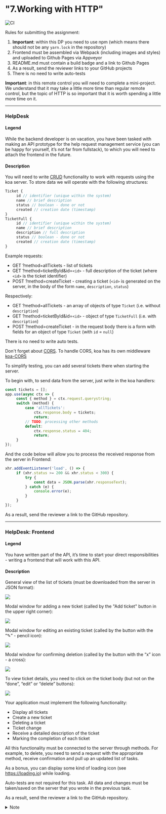 # "7.Working with HTTP"

![CI](https://github.com/ElenaKars/ahj-7.1-helpDesk/actions/workflows/web.yml/badge.svg)

Rules for submitting the assignment:

1. **Important**: within this DP you need to use npm (which means there should not be any `yarn.lock` in the repository)
2. Frontend must be assembled via Webpack (including images and styles) and uploaded to Github Pages via Appveyor
3. README.md must contain a build badge and a link to Github Pages
4. As a result, send the reviewer links to your GitHub projects
5. There is no need to write auto-tests

**Important**: in this remote control you will need to complete a mini-project. We understand that it may take a little more time than regular remote control, but the topic of HTTP is so important that it is worth spending a little more time on it.

---

### HelpDesk

#### Legend

While the backend developer is on vacation, you have been tasked with making an API prototype for the help request management service (you can be happy for yourself, it’s not far from fullstack), to which you will need to attach the frontend in the future.

#### Description

You will need to write [CRUD](https://ru.wikipedia.org/wiki/CRUD) functionality to work with requests using the koa server. To store data we will operate with the following structures:
```javascript
Ticket {
     id // identifier (unique within the system)
     name // brief description
     status // boolean - done or not
     created // creation date (timestamp)
}
TicketFull {
     id // identifier (unique within the system)
     name // brief description
     description // full description
     status // boolean - done or not
     created // creation date (timestamp)
}
```

Example requests:
* GET ?method=allTickets - list of tickets
* GET ?method=ticketById&id=`<id>` - full description of the ticket (where `<id>` is the ticket identifier)
* POST ?method=createTicket - creating a ticket (`<id>` is generated on the server, in the body of the form `name`, `description`, `status`)

Respectively:
* GET ?method=allTickets - an array of objects of type `Ticket` (i.e. without `description`)
* GET ?method=ticketById&id=`<id>` - object of type `TicketFull` (i.e. with `description`)
* POST ?method=createTicket - in the request body there is a form with fields for an object of type `Ticket` (with `id` = `null`)

There is no need to write auto tests.

Don't forget about [CORS](https://developer.mozilla.org/ru/docs/Web/HTTP/CORS). To handle CORS, koa has its own middleware [koa-CORS](https://github.com/koajs/cors)

To simplify testing, you can add several tickets there when starting the server.

To begin with, to send data from the server, just write in the koa handlers:
```js
const tickets = [];
app.use(async ctx => {
     const { method } = ctx.request.querystring;
     switch (method) {
         case 'allTickets':
             ctx.response.body = tickets;
             return;
         // TODO: processing other methods
         default:
             ctx.response.status = 404;
             return;
     }
});
```

And the code below will allow you to process the received response from the server in Frontend:
```js
xhr.addEventListener('load', () => {
     if (xhr.status >= 200 && xhr.status < 300) {
         try {
             const data = JSON.parse(xhr.responseText);
         } catch (e) {
             console.error(e);
         }
     }
});
```

As a result, send the reviewer a link to the GitHub repository.

---

### HelpDesk: Frontend

#### Legend

You have written part of the API, it’s time to start your direct responsibilities - writing a frontend that will work with this API.

#### Description

General view of the list of tickets (must be downloaded from the server in JSON format):

![](./pic/helpdesk.png)

Modal window for adding a new ticket (called by the "Add ticket" button in the upper right corner):

![](./pic/helpdesk-2.png)

Modal window for editing an existing ticket (called by the button with the “✎” - pencil icon):

![](./pic/helpdesk-3.png)

Modal window for confirming deletion (called by the button with the “x” icon - a cross):

![](./pic/helpdesk-4.png)

To view ticket details, you need to click on the ticket body (but not on the “done”, “edit” or “delete” buttons):

![](./pic/helpdesk-5.png)

Your application must implement the following functionality:
* Display all tickets
* Create a new ticket
* Deleting a ticket
* Ticket change
* Receive a detailed description of the ticket
* Marking the completion of each ticket

All this functionality must be connected to the server through methods. For example, to delete, you need to send a request with the appropriate method, receive confirmation and pull up an updated list of tasks.

As a bonus, you can display some kind of loading icon (see https://loading.io) while loading.

Auto-tests are not required for this task. All data and changes must be taken/saved on the server that you wrote in the previous task.

As a result, send the reviewer a link to the GitHub repository.

<details>
<summary>Note</summary>

To get data from the server you can use [XMLHttpRequest](https://developer.mozilla.org/ru